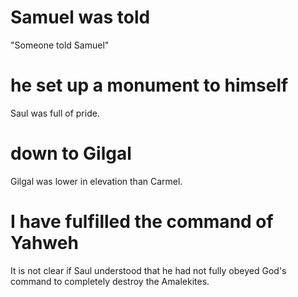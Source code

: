 # Samuel was told

"Someone told Samuel"

# he set up a monument to himself

Saul was full of pride.

# down to Gilgal

Gilgal was lower in elevation than Carmel.

# I have fulfilled the command of Yahweh

It is not clear if Saul understood that he had not fully obeyed God's command to completely destroy the Amalekites.